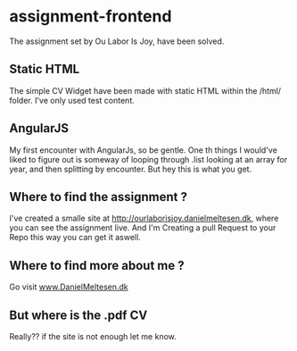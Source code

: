 # assignment-frontend
The assignment set by Ou Labor Is Joy, have been solved.

## Static HTML
The simple CV Widget have been made with static HTML within the /html/ folder.
I've only used test content.

## AngularJS
My first encounter with AngularJs, so be gentle. One th things I would've liked to figure out is someway of looping through .list looking at an array for year, and then splitting by encounter.
But hey this is what you get.

## Where to find the assignment ?
I've created a smalle site at http://ourlaborisjoy.danielmeltesen.dk, where you can see the assignment live.
And I'm Creating a pull Request to your Repo this way you can get it aswell.

## Where to find more about me ?
Go visit www.DanielMeltesen.dk

## But where is the .pdf CV
Really?? if the site is not enough let me know.
